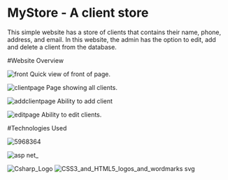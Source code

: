 # MyStore - A client store

This simple website has a store of clients that contains their name, phone, address, and email. 
In this website, the admin has the option to edit, add and delete a client from the database. 

#Website Overview

![front](https://user-images.githubusercontent.com/67939160/200243312-b06105ed-6a78-4fd8-90df-362a34d94c3a.png)
Quick view of front of page.

![clientpage](https://user-images.githubusercontent.com/67939160/200243345-1d4ed140-434d-4fd7-8cdf-ab071467f390.png)
Page showing all clients. 


![addclientpage](https://user-images.githubusercontent.com/67939160/200243388-931e231a-21f0-429a-91df-5f704372f784.png)
Ability to add client

![editpage](https://user-images.githubusercontent.com/67939160/200243403-f116eefc-baf0-4742-a24b-6ef8a681f0c0.png)
Ability to edit clients. 

#Technologies Used 

![5968364](https://user-images.githubusercontent.com/67939160/200243819-af1da086-1722-4847-9199-c8a82ada10b7.png)

![asp net_](https://user-images.githubusercontent.com/67939160/200243842-074f82fb-a667-47d2-8718-ae86cb3eccc0.jpg)

![Csharp_Logo](https://user-images.githubusercontent.com/67939160/200243849-d9017312-c977-40f8-a113-c301c01d4aec.png)
![CSS3_and_HTML5_logos_and_wordmarks svg](https://user-images.githubusercontent.com/67939160/200243857-729c4c1d-94a7-407e-855a-81275517de18.png)
